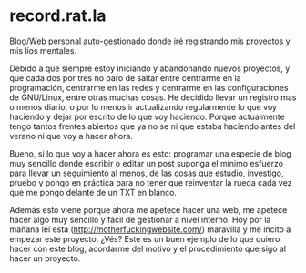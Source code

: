 # record.rat.la

Blog/Web personal auto-gestionado donde iré registrando mis proyectos y mis líos mentales.

Debido a que siempre estoy iniciando y abandonando nuevos proyectos, y que cada dos por tres no paro de saltar entre centrarme en la programación, centrarme en las redes y centrarme en las configuraciones de GNU/Linux, entre otras muchas cosas. He decidido llevar un registro mas o menos diario, o por lo menos ir actualizando regularmente lo que voy haciendo y dejar por escrito de lo que voy haciendo. Porque actualmente tengo tantos frentes abiertos que ya no se ni que estaba haciendo antes del verano ni que voy a hacer ahora.

Bueno, si lo que voy a hacer ahora es esto: programar una especie de blog muy sencillo donde escribir o editar un post suponga el mínimo esfuerzo para llevar un seguimiento al menos, de las cosas que estudio, investigo, pruebo y pongo en práctica para no tener que reinventar la rueda cada vez que me pongo delante de un TXT en blanco.

Además esto viene porque ahora me apetece hacer una web, me apetece hacer algo muy sencillo y fácil de gestionar a nivel interno. Hoy por la mañana leí esta (http://motherfuckingwebsite.com/) maravilla y me incito a empezar este proyecto. ¿Vés? Este es un buen ejemplo de lo que quiero hacer con este blog, acordarme del motivo y el procedimiento que sigo al hacer un proyecto.
